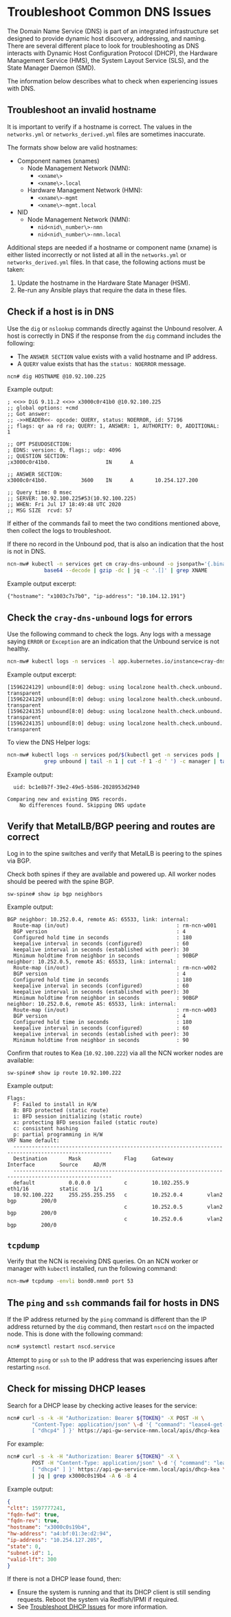 # Troubleshoot Common DNS Issues

The Domain Name Service \(DNS\) is part of an integrated infrastructure set designed to provide dynamic host discovery, addressing, and naming.
There are several different place to look for troubleshooting as DNS interacts with Dynamic Host Configuration Protocol \(DHCP\), the Hardware
Management Service \(HMS\), the System Layout Service \(SLS\), and the State Manager Daemon \(SMD\).

The information below describes what to check when experiencing issues with DNS.

## Troubleshoot an invalid hostname

It is important to verify if a hostname is correct. The values in the `networks.yml` or `networks_derived.yml` files are sometimes inaccurate.

The formats show below are valid hostnames:

- Component names (xnames)
  - Node Management Network \(NMN\):
    - `<xname\>`
    - `<xname\>.local`
  - Hardware Management Network \(HMN\):
    - `<xname\>-mgmt`
    - `<xname\>-mgmt.local`
- NID
  - Node Management Network \(NMN\):
    - `nid<nid\_number\>-nmn`
    - `nid<nid\_number\>-nmn.local`

Additional steps are needed if a hostname or component name (xname) is either listed incorrectly or not listed at all in the `networks.yml` or `networks_derived.yml` files.
In that case, the following actions must be taken:

1. Update the hostname in the Hardware State Manager \(HSM\).
1. Re-run any Ansible plays that require the data in these files.

## Check if a host is in DNS

Use the `dig` or `nslookup` commands directly against the Unbound resolver. A host is correctly in DNS if the response from the `dig` command includes the following:

- The `ANSWER SECTION` value exists with a valid hostname and IP address.
- A `QUERY` value exists that has the `status: NOERROR` message.

```bash
ncn# dig HOSTNAME @10.92.100.225
```

Example output:

```text
; <<>> DiG 9.11.2 <<>> x3000c0r41b0 @10.92.100.225
;; global options: +cmd
;; Got answer:
;; ->>HEADER<<- opcode: QUERY, status: NOERROR, id: 57196
;; flags: qr aa rd ra; QUERY: 1, ANSWER: 1, AUTHORITY: 0, ADDITIONAL: 1

;; OPT PSEUDOSECTION:
; EDNS: version: 0, flags:; udp: 4096
;; QUESTION SECTION:
;x3000c0r41b0.                  IN      A

;; ANSWER SECTION:
x3000c0r41b0.           3600    IN      A       10.254.127.200

;; Query time: 0 msec
;; SERVER: 10.92.100.225#53(10.92.100.225)
;; WHEN: Fri Jul 17 18:49:48 UTC 2020
;; MSG SIZE  rcvd: 57
```

If either of the commands fail to meet the two conditions mentioned above, then collect the logs to troubleshoot.

If there no record in the Unbound pod, that is also an indication that the host is not in DNS.

```bash
ncn-mw# kubectl -n services get cm cray-dns-unbound -o jsonpath='{.binaryData.records\.json\.gz}' |
            base64 --decode | gzip -dc | jq -c '.[]' | grep XNAME
```

Example output excerpt:

```text
{"hostname": "x1003c7s7b0", "ip-address": "10.104.12.191"}
```

## Check the `cray-dns-unbound` logs for errors

Use the following command to check the logs. Any logs with a message saying `ERROR` or `Exception` are an indication that the Unbound service is not healthy.

```bash
ncn-mw# kubectl logs -n services -l app.kubernetes.io/instance=cray-dns-unbound -c cray-dns-unbound
```

Example output excerpt:

```text
[1596224129] unbound[8:0] debug: using localzone health.check.unbound. transparent
[1596224129] unbound[8:0] debug: using localzone health.check.unbound. transparent
[1596224135] unbound[8:0] debug: using localzone health.check.unbound. transparent
[1596224135] unbound[8:0] debug: using localzone health.check.unbound. transparent
```

To view the DNS Helper logs:

```bash
ncn-mw# kubectl logs -n services pod/$(kubectl get -n services pods |
            grep unbound | tail -n 1 | cut -f 1 -d ' ') -c manager | tail -n4
```

Example output:

```text
  uid: bc1e8b7f-39e2-49e5-b586-2028953d2940

Comparing new and existing DNS records.
    No differences found. Skipping DNS update
```

## Verify that MetalLB/BGP peering and routes are correct

Log in to the spine switches and verify that MetalLB is peering to the spines via BGP.

Check both spines if they are available and powered up. All worker nodes should be peered with the spine BGP.

```text
sw-spine# show ip bgp neighbors
```

Example output:

```text
BGP neighbor: 10.252.0.4, remote AS: 65533, link: internal:
  Route-map (in/out)                                   : rm-ncn-w001
  BGP version                                          : 4
  Configured hold time in seconds                      : 180
  keepalive interval in seconds (configured)           : 60
  keepalive interval in seconds (established with peer): 30
  Minimum holdtime from neighbor in seconds            : 90BGP neighbor: 10.252.0.5, remote AS: 65533, link: internal:
  Route-map (in/out)                                   : rm-ncn-w002
  BGP version                                          : 4
  Configured hold time in seconds                      : 180
  keepalive interval in seconds (configured)           : 60
  keepalive interval in seconds (established with peer): 30
  Minimum holdtime from neighbor in seconds            : 90BGP neighbor: 10.252.0.6, remote AS: 65533, link: internal:
  Route-map (in/out)                                   : rm-ncn-w003
  BGP version                                          : 4
  Configured hold time in seconds                      : 180
  keepalive interval in seconds (configured)           : 60
  keepalive interval in seconds (established with peer): 30
  Minimum holdtime from neighbor in seconds            : 90
```

Confirm that routes to Kea \(`10.92.100.222`\) via all the NCN worker nodes are available:

```text
sw-spine# show ip route 10.92.100.222
```

Example output:

```text
Flags:
  F: Failed to install in H/W
  B: BFD protected (static route)
  i: BFD session initializing (static route)
  x: protecting BFD session failed (static route)
  c: consistent hashing
  p: partial programming in H/W
VRF Name default:
  ------------------------------------------------------------------------------------------------------
  Destination       Mask              Flag     Gateway           Interface        Source     AD/M
  ------------------------------------------------------------------------------------------------------
  default           0.0.0.0           c        10.102.255.9      eth1/16          static     1/1
  10.92.100.222     255.255.255.255   c        10.252.0.4        vlan2            bgp        200/0
                                      c        10.252.0.5        vlan2            bgp        200/0
                                      c        10.252.0.6        vlan2            bgp        200/0
```

## `tcpdump`

Verify that the NCN is receiving DNS queries. On an NCN worker or manager with `kubectl` installed, run the following command:

```bash
ncn-mw# tcpdump -envli bond0.nmn0 port 53
```

## The `ping` and `ssh` commands fail for hosts in DNS

If the IP address returned by the `ping` command is different than the IP address returned by the `dig` command, then restart `nscd` on the impacted node. This is done with the following command:

```bash
ncn# systemctl restart nscd.service
```

Attempt to `ping` or `ssh` to the IP address that was experiencing issues after restarting `nscd`.

## Check for missing DHCP leases

Search for a DHCP lease by checking active leases for the service:

```bash
ncn# curl -s -k -H "Authorization: Bearer ${TOKEN}" -X POST -H \
        "Content-Type: application/json" \-d '{ "command": "lease4-get-all",  "service": \
        [ "dhcp4" ] }' https://api-gw-service-nmn.local/apis/dhcp-kea | jq
```

For example:

```bash
ncn# curl -s -k -H "Authorization: Bearer ${TOKEN}" -X \
        POST -H "Content-Type: application/json" \-d '{ "command": "lease4-get-all",  "service": \
        [ "dhcp4" ] }' https://api-gw-service-nmn.local/apis/dhcp-kea \
        | jq | grep x3000c0s19b4 -A 6 -B 4
```

Example output:

```json
{
"cltt": 1597777241,
"fqdn-fwd": true,
"fqdn-rev": true,
"hostname": "x3000c0s19b4",
"hw-address": "a4:bf:01:3e:d2:94",
"ip-address": "10.254.127.205",
"state": 0,
"subnet-id": 1,
"valid-lft": 300
}
```

If there is not a DHCP lease found, then:

- Ensure the system is running and that its DHCP client is still sending requests. Reboot the system via Redfish/IPMI if required.
- See [Troubleshoot DHCP Issues](../dhcp/Troubleshoot_DHCP_Issues.md) for more information.
